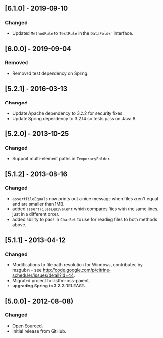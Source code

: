 ## [6.1.0] - 2019-09-10
### Changed
- Updated `MethodRule` to `TestRule` in the `DataFolder` interface.

## [6.0.0] - 2019-09-04
### Removed
- Removed test dependency on Spring. 

## [5.2.1] - 2016-03-13
### Changed
- Update Apache dependency to 3.2.2 for security fixes.
- Update Spring dependency to 3.2.14 so tests pass on Java 8.

## [5.2.0] - 2013-10-25
### Changed
- Support multi-element paths in `TemporaryFolder`.

## [5.1.2] - 2013-08-16
### Changed
- `assertFileEquals` now prints out a nice message when files aren't equal and are smaller than 1MB.
- added `assertFilesEquivalent` which compares files with the same lines, just in a different order.
- added ability to pass in `CharSet` to use for reading files to both methods above.

## [5.1.1] - 2013-04-12
### Changed
- Modifications to file path resolution for Windows, contributed by mzgubin - see http://code.google.com/p/citrine-scheduler/issues/detail?id=44.
- Migrated project to lastfm-oss-parent.
- upgrading Spring to 3.2.2.RELEASE.

## [5.0.0] - 2012-08-08)
### Changed
- Open Sourced.
- Initial release from GitHub.
